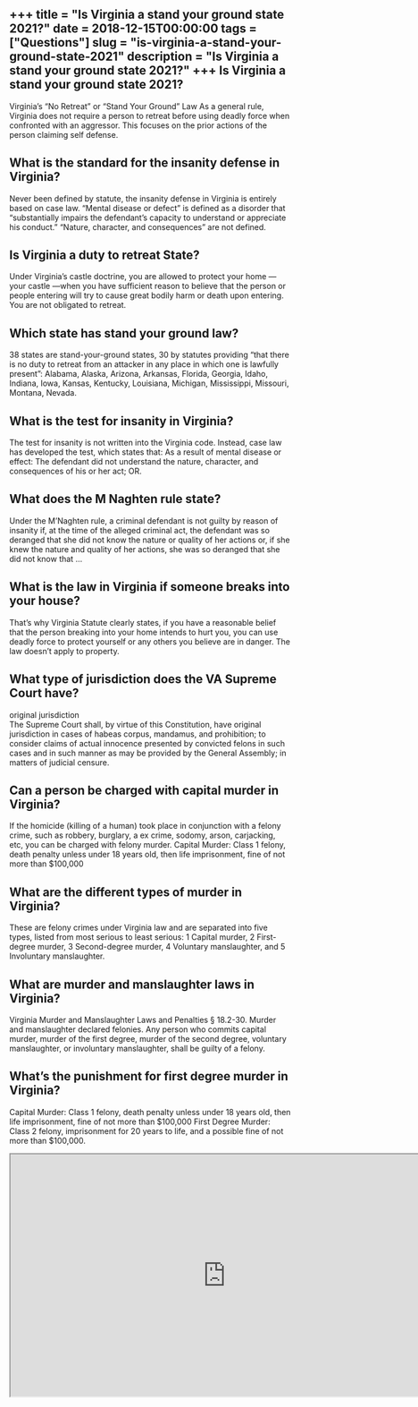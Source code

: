+++
title = "Is Virginia a stand your ground state 2021?"
date = 2018-12-15T00:00:00
tags = ["Questions"]
slug = "is-virginia-a-stand-your-ground-state-2021"
description = "Is Virginia a stand your ground state 2021?"
+++
Is Virginia a stand your ground state 2021?
-------------------------------------------

Virginia’s “No Retreat” or “Stand Your Ground” Law As a general rule, Virginia does not require a person to retreat before using deadly force when confronted with an aggressor. This focuses on the prior actions of the person claiming self defense.

What is the standard for the insanity defense in Virginia?
----------------------------------------------------------

Never been defined by statute, the insanity defense in Virginia is entirely based on case law. “Mental disease or defect” is defined as a disorder that “substantially impairs the defendant’s capacity to understand or appreciate his conduct.” “Nature, character, and consequences” are not defined.

Is Virginia a duty to retreat State?
------------------------------------

Under Virginia’s castle doctrine, you are allowed to protect your home — your castle —when you have sufficient reason to believe that the person or people entering will try to cause great bodily harm or death upon entering. You are not obligated to retreat.

Which state has stand your ground law?
--------------------------------------

38 states are stand-your-ground states, 30 by statutes providing “that there is no duty to retreat from an attacker in any place in which one is lawfully present”: Alabama, Alaska, Arizona, Arkansas, Florida, Georgia, Idaho, Indiana, Iowa, Kansas, Kentucky, Louisiana, Michigan, Mississippi, Missouri, Montana, Nevada.

What is the test for insanity in Virginia?
------------------------------------------

The test for insanity is not written into the Virginia code. Instead, case law has developed the test, which states that: As a result of mental disease or effect: The defendant did not understand the nature, character, and consequences of his or her act; OR.

What does the M Naghten rule state?
-----------------------------------

Under the M’Naghten rule, a criminal defendant is not guilty by reason of insanity if, at the time of the alleged criminal act, the defendant was so deranged that she did not know the nature or quality of her actions or, if she knew the nature and quality of her actions, she was so deranged that she did not know that …

What is the law in Virginia if someone breaks into your house?
--------------------------------------------------------------

That’s why Virginia Statute clearly states, if you have a reasonable belief that the person breaking into your home intends to hurt you, you can use deadly force to protect yourself or any others you believe are in danger. The law doesn’t apply to property.

What type of jurisdiction does the VA Supreme Court have?
---------------------------------------------------------

original jurisdiction  
The Supreme Court shall, by virtue of this Constitution, have original jurisdiction in cases of habeas corpus, mandamus, and prohibition; to consider claims of actual innocence presented by convicted felons in such cases and in such manner as may be provided by the General Assembly; in matters of judicial censure.

Can a person be charged with capital murder in Virginia?
--------------------------------------------------------

If the homicide (killing of a human) took place in conjunction with a felony crime, such as robbery, burglary, a ex crime, sodomy, arson, carjacking, etc, you can be charged with felony murder. Capital Murder: Class 1 felony, death penalty unless under 18 years old, then life imprisonment, fine of not more than $100,000

What are the different types of murder in Virginia?
---------------------------------------------------

These are felony crimes under Virginia law and are separated into five types, listed from most serious to least serious: 1 Capital murder, 2 First-degree murder, 3 Second-degree murder, 4 Voluntary manslaughter, and 5 Involuntary manslaughter.

What are murder and manslaughter laws in Virginia?
--------------------------------------------------

Virginia Murder and Manslaughter Laws and Penalties § 18.2-30. Murder and manslaughter declared felonies. Any person who commits capital murder, murder of the first degree, murder of the second degree, voluntary manslaughter, or involuntary manslaughter, shall be guilty of a felony.

What’s the punishment for first degree murder in Virginia?
----------------------------------------------------------

Capital Murder: Class 1 felony, death penalty unless under 18 years old, then life imprisonment, fine of not more than $100,000 First Degree Murder: Class 2 felony, imprisonment for 20 years to life, and a possible fine of not more than $100,000.

<iframe allow="accelerometer; autoplay; clipboard-write; encrypted-media; gyroscope; picture-in-picture" allowfullscreen="" class="__youtube_prefs__  epyt-is-override  no-lazyload" data-no-lazy="1" data-origheight="433" data-origwidth="770" data-skipgform_ajax_framebjll="" height="433" id="_ytid_11990" loading="lazy" src="https://www.youtube.com/embed/eEd17taOrmA?enablejsapi=1&autoplay=0&cc_load_policy=0&cc_lang_pref=&iv_load_policy=1&loop=0&modestbranding=0&rel=1&fs=1&playsinline=0&autohide=2&theme=dark&color=red&controls=1&" title="YouTube player" width="770"></iframe>